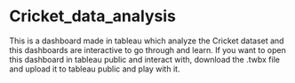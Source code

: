 # Cricket_data_analysis
This is a dashboard made in tableau which analyze the Cricket dataset and this dashboards are interactive to go through and learn.
If you want to open this dashboard in tableau public and interact with, download the .twbx file and upload it to tableau public and play with it.
